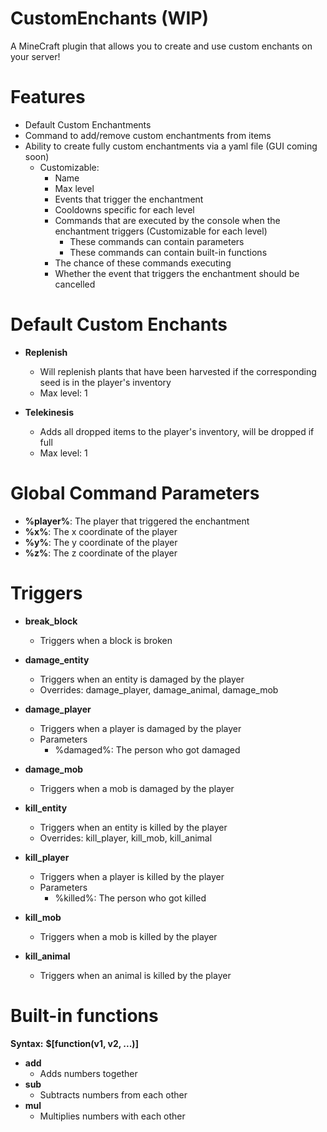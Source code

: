 # CustomEnchants (WIP)
A MineCraft plugin that allows you to create and use custom enchants on your server!

# Features
- Default Custom Enchantments
- Command to add/remove custom enchantments from items
- Ability to create fully custom enchantments via a yaml file (GUI coming soon)
  - Customizable:
    - Name
    - Max level
    - Events that trigger the enchantment
    - Cooldowns specific for each level
    - Commands that are executed by the console when the enchantment triggers (Customizable for each level)
      - These commands can contain parameters 
      - These commands can contain built-in functions
    - The chance of these commands executing
    - Whether the event that triggers the enchantment should be cancelled

# Default Custom Enchants
- **Replenish**
  - Will replenish plants that have been harvested if the corresponding seed is in the player's inventory
  - Max level: 1

- **Telekinesis**
  - Adds all dropped items to the player's inventory, will be dropped if full
  - Max level: 1

   
# Global Command Parameters
- **%player%**: The player that triggered the enchantment
- **%x%**: The x coordinate of the player
- **%y%**: The y coordinate of the player
- **%z%**: The z coordinate of the player


# Triggers
- **break_block**
  - Triggers when a block is broken

- **damage_entity**
  - Triggers when an entity is damaged by the player
  - Overrides: damage_player, damage_animal, damage_mob

- **damage_player**
  - Triggers when a player is damaged by the player
  - Parameters
    - %damaged%: The person who got damaged

- **damage_mob**
  - Triggers when a mob is damaged by the player

- **kill_entity**
  - Triggers when an entity is killed by the player
  - Overrides: kill_player, kill_mob, kill_animal 
  
- **kill_player**
  - Triggers when a player is killed by the player
  - Parameters
    - %killed%: The person who got killed

- **kill_mob**
  - Triggers when a mob is killed by the player

- **kill_animal**
  - Triggers when an animal is killed by the player


# Built-in functions

**Syntax:** **$[function(v1, v2, ...)]**

- **add**
  - Adds numbers together
- **sub**
  - Subtracts numbers from each other
- **mul**
  - Multiplies numbers with each other
